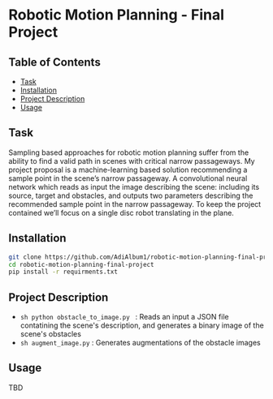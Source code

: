 # Robotic Motion Planning - Final Project

## Table of Contents

- [Task](#task)
- [Installation](#installation)
- [Project Description](#project_description)
- [Usage](#usage)

## Task
Sampling based approaches for robotic motion planning suffer from the ability to find a valid path in scenes with critical narrow passageways. My project proposal is a machine-learning based solution recommending a sample point in the scene’s narrow passageway.
A convolutional neural network which reads as input the image describing the scene: including its source, target and obstacles, and outputs two parameters describing the recommended sample point in the narrow passageway.
To keep the project contained we’ll focus on a single disc robot translating in the plane.

## Installation
```sh
git clone https://github.com/AdiAlbum1/robotic-motion-planning-final-project
cd robotic-motion-planning-final-project
pip install -r requirments.txt
```

## Project Description
- ```sh python obstacle_to_image.py ``` : Reads an input a JSON file contatining the scene's description, and generates a binary image of the scene's obstacles
- ``` sh augment_image.py ``` : Generates augmentations of the obstacle images

## Usage
TBD